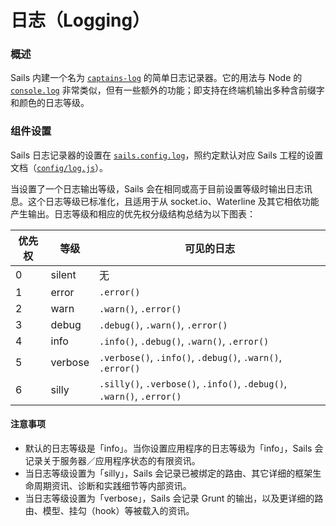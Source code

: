 # 日志（Logging）

### 概述
Sails 内建一个名为 [`captains-log`](https://github.com/balderdashy/captains-log) 的简单日志记录器。它的用法与 Node 的 [`console.log`](http://nodejs.org/api/stdio.html) 非常类似，但有一些额外的功能；即支持在终端机输出多种含前缀字和颜色的日志等级。

### 组件设置
Sails 日志记录器的设置在 [`sails.config.log`](http://beta.sailsjs.org/#/documentation/reference/sails.config/sails.config.log.html)，照约定默认对应 Sails 工程的设置文档（[`config/log.js`](http://beta.sailsjs.org/#/documentation/anatomy/myApp/config/log.js.html)）。

当设置了一个日志输出等级，Sails 会在相同或高于目前设置等级时输出日志讯息。这个日志等级已标准化，且适用于从 socket.io、Waterline 及其它相依功能产生输出。日志等级和相应的优先权分级结构总结为以下图表：

| 优先权 | 等级      | 可见的日志          |
|-------|-----------|-------------------|
| 0     | silent    | 无 |
| 1     | error     | `.error()` |
| 2     | warn      | `.warn()`, `.error()` |
| 3     | debug     | `.debug()`, `.warn()`, `.error()` |
| 4     | info      | `.info()`, `.debug()`, `.warn()`, `.error()` |
| 5     | verbose   | `.verbose()`, `.info()`, `.debug()`, `.warn()`, `.error()` |
| 6     | silly     | `.silly()`, `.verbose()`, `.info()`, `.debug()`, `.warn()`, `.error()` |


#### 注意事项
+ 默认的日志等级是「info」。当你设置应用程序的日志等级为「info」，Sails 会记录关于服务器／应用程序状态的有限资讯。
+ 当日志等级设置为「silly」，Sails 会记录已被绑定的路由、其它详细的框架生命周期资讯、诊断和实践细节等内部资讯。
+ 当日志等级设置为「verbose」，Sails 会记录 Grunt 的输出，以及更详细的路由、模型、挂勾（hook）等被载入的资讯。


<docmeta name="uniqueID" value="Logging277763">
<docmeta name="displayName" value="Logging">

